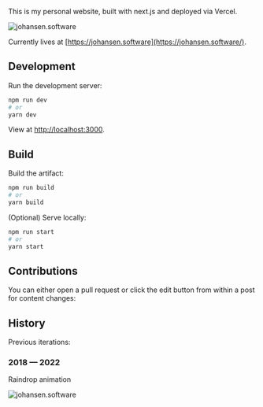 This is my personal website, built with next.js and deployed via Vercel.

![johansen.software](https://user-images.githubusercontent.com/6005261/190838678-90c4eb20-22c6-46ef-9362-025254fb495d.png)

Currently lives at [https://johansen.software](https://johansen.software/).

## Development

Run the development server:

```bash
npm run dev
# or
yarn dev
```

View at [http://localhost:3000](http://localhost:3000).

## Build

Build the artifact:

```bash
npm run build
# or
yarn build
```

(Optional) Serve locally:

```bash
npm run start
# or
yarn start
```

## Contributions

You can either open a pull request or click the edit button from within a post for content changes:

## History

Previous iterations:

### 2018 — 2022

Raindrop animation

![johansen.software](https://user-images.githubusercontent.com/6005261/190838634-52a04120-1437-46a2-b523-884e168e6e89.png)
